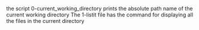 the script 0-current_working_directory prints the absolute path name of the current working directory
The 1-listit file has the command for displaying all the files in the current directory

